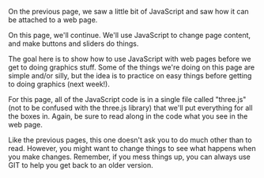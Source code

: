 On the previous page, we saw a little bit of JavaScript
and saw how it can be attached to a web page.

On this page, we'll continue. We'll use JavaScript to change
page content, and make buttons and sliders do things.

The goal here is to show how to use JavaScript with web pages
before we get to doing graphics stuff. Some of the things we're
doing on this page are simple and/or silly, but the idea is
to practice on easy things before getting to doing graphics
(next week!). 

For this page, all of the JavaScript code is in a single file
called "three.js" (not to be confused with the three.js library)
that we'll put everything for all the boxes in. Again, be sure
to read along in the code what you see in the web page.

Like the previous pages, this one doesn't ask you to do much other
than to read. However, you might want to change things to see
what happens when you make changes. Remember, if you mess things
up, you can always use GIT to help you get back to an older version.

